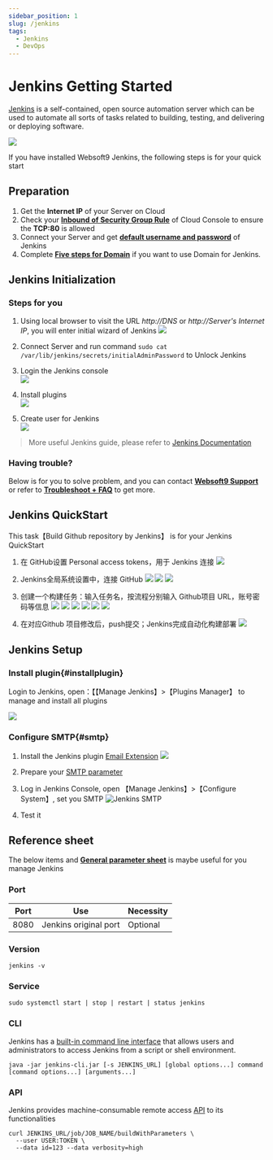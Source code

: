 ```yaml
---
sidebar_position: 1
slug: /jenkins
tags:
  - Jenkins
  - DevOps
---
```


# Jenkins Getting Started

[Jenkins](https://www.jenkins.io) is a self-contained, open source automation server which can be used to automate all sorts of tasks related to building, testing, and delivering or deploying software.

![](https://libs.websoft9.com/Websoft9/DocsPicture/zh/jenkins/jenkins_is_the_hub_CD_Devops.png)  

If you have installed Websoft9 Jenkins, the following steps is for your quick start


## Preparation

1. Get the **Internet IP** of your Server on Cloud
2. Check your **[Inbound of Security Group Rule](./administrator/firewall#security)** of Cloud Console to ensure the **TCP:80** is allowed
3. Connect your Server and get **[default username and password](./user/credentials)** of Jenkins
4. Complete **[Five steps for Domain](./administrator/domain_step)** if you want to use Domain for Jenkins.

## Jenkins Initialization

### Steps for you

1. Using local browser to visit the URL *http://DNS* or *http://Server's Internet IP*, you will enter initial wizard of Jenkins
   ![](https://libs.websoft9.com/Websoft9/DocsPicture/en/jenkins/jenkins-installstart-websoft9.png)

2. Connect Server and run command `sudo cat /var/lib/jenkins/secrets/initialAdminPassword` to Unlock Jenkins

3. Login the Jenkins console  
   ![](https://libs.websoft9.com/Websoft9/DocsPicture/en/jenkins/jenkins-installcustomer-websoft9.png)

4. Install plugins   
   ![](http://libs.websoft9.com/Websoft9/DocsPicture/en/jenkins/jenkins-installing-websoft9.png)

5. Create user for Jenkins  
   ![](https://libs.websoft9.com/Websoft9/DocsPicture/en/jenkins/jenkins-installusers-websoft9.png)

> More useful Jenkins guide, please refer to [Jenkins Documentation](https://www.jenkins.io/zh/doc/)

### Having trouble?

Below is for you to solve problem, and you can contact **[Websoft9 Support](./helpdesk)** or refer to **[Troubleshoot + FAQ](./faq#setup)** to get more.  

## Jenkins QuickStart

This task【Build Github repository by Jenkins】 is for your Jenkins QuickStart

1. 在 GitHub设置 Personal access tokens，用于 Jenkins 连接
 ![](https://libs.websoft9.com/Websoft9/DocsPicture/zh/jenkins/jenkins-wizard2-websoft9.png)

2. Jenkins全局系统设置中，连接 GitHub
 ![](https://libs.websoft9.com/Websoft9/DocsPicture/zh/jenkins/jenkins-wizard3-websoft9.png)
 ![](https://libs.websoft9.com/Websoft9/DocsPicture/zh/jenkins/jenkins-wizard4-websoft9.png)
 ![](https://libs.websoft9.com/Websoft9/DocsPicture/zh/jenkins/jenkins-wizard5-websoft9.png)

3. 创建一个构建任务：输入任务名，按流程分别输入 Github项目 URL，账号密码等信息
 ![](https://libs.websoft9.com/Websoft9/DocsPicture/zh/jenkins/jenkins-wizard6-websoft9.png)
 ![](https://libs.websoft9.com/Websoft9/DocsPicture/zh/jenkins/jenkins-wizard7-websoft9.png)
 ![](https://libs.websoft9.com/Websoft9/DocsPicture/zh/jenkins/jenkins-wizard8-websoft9.png)
 ![](https://libs.websoft9.com/Websoft9/DocsPicture/zh/jenkins/jenkins-wizard9-websoft9.png)
 ![](https://libs.websoft9.com/Websoft9/DocsPicture/zh/jenkins/jenkins-wizard10-websoft9.png)
 ![](https://libs.websoft9.com/Websoft9/DocsPicture/zh/jenkins/jenkins-wizard11-websoft9.png)

4. 在对应Github 项目修改后，push提交；Jenkins完成自动化构建部署
 ![](https://libs.websoft9.com/Websoft9/DocsPicture/zh/jenkins/jenkins-wizard12-websoft9.png)

## Jenkins Setup

### Install plugin{#installplugin}

Login to Jenkins, open：【【Manage Jenkins】>【Plugins Manager】 to manage and install all plugins

![](https://libs.websoft9.com/Websoft9/DocsPicture/zh/jenkins/jenkins_installemailplugin-websoft9.png)

### Configure SMTP{#smtp}

1. Install the Jenkins plugin [Email Extension](https://plugins.jenkins.io/email-ext/)
   ![](https://libs.websoft9.com/Websoft9/DocsPicture/zh/jenkins/jenkins_installemailplugin-websoft9.png)

2. Prepare your [SMTP parameter](./administrator/smtp)

3. Log in Jenkins Console, open 【Manage Jenkins】>【Configure System】, set you SMTP
   ![Jenkins SMTP](https://libs.websoft9.com/Websoft9/DocsPicture/zh/jenkins/jenkins_configuresmtp-websoft9.png)

4. Test it

## Reference sheet

The below items and **[General parameter sheet](./administrator/parameter)** is maybe useful for you manage Jenkins

### Port

| Port | Use                                          | Necessity |
| ------ | --------------------------------------------- | ------ |
| 8080   | Jenkins original port | Optional   |


### Version

```shell
jenkins -v
```

### Service

```shell
sudo systemctl start | stop | restart | status jenkins
```

### CLI

Jenkins has a [built-in command line interface](https://www.jenkins.io/doc/book/managing/cli/) that allows users and administrators to access Jenkins from a script or shell environment.

```shell
java -jar jenkins-cli.jar [-s JENKINS_URL] [global options...] command [command options...] [arguments...]
```

### API

Jenkins provides machine-consumable remote access [API](https://www.jenkins.io/doc/book/using/remote-access-api/) to its functionalities
```
curl JENKINS_URL/job/JOB_NAME/buildWithParameters \
  --user USER:TOKEN \
  --data id=123 --data verbosity=high
```